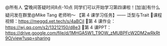 @所有人 🏆晚间答疑时间8点-10点
同学们可以开始学习第四课啦！[加油]有什么疑问发在群里@Mike Tang 老师哟～
【第 4 课学习任务】—— 泛型与Trait
📌课程视频：https://meggd.xet.tech/s/4aBCiI
📌第 4 课作业：https://wj.qq.com/s2/13212150/d8e3
📌第 4 课PPT：https://drive.google.com/file/d/1MHGA5W1_T9OW_zMUBPFcW2DM2wRkRt9O/view?usp=sharing